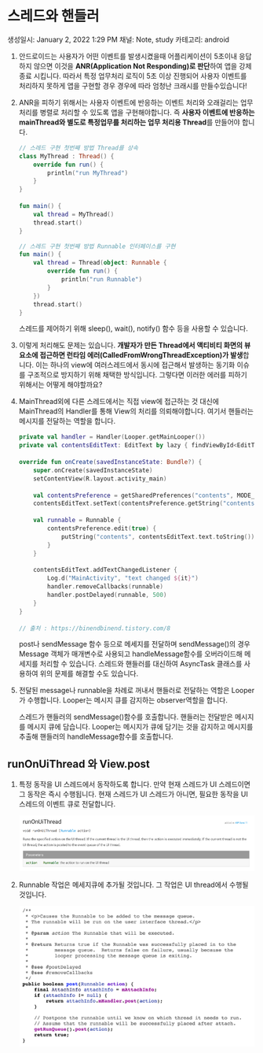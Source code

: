 # 스레드와 핸들러

생성일시: January 2, 2022 1:29 PM
채널: Note, study
카테고리: android

1. 안드로이드는 사용자가 어떤 이벤트를 발생시켰을때 어플리케이션이 5초이내 응답하지 않으면 이것을 **ANR(Application Not Responding)로 판단**하여 앱을 강제 종료 시킵니다. 따라서 특정 업무처리 로직이 5초 이상 진행되어 사용자 이벤트를 처리하지 못하게 앱을 구현할 경우 경우에 따라 엄청난 크래시를 만들수있습니다!
2. ANR을 피하기 위해서는 사용자 이벤트에 반응하는 이벤트 처리와 오래걸리는 업무 처리를 병렬로 처리할 수 있도록 앱을 구현해야합니다. 즉 **사용자 이벤트에 반응하는 mainThread와 별도로 특정업무를 처리하는 업무 처리용 Thread**를 만들어야 합니다.
    
    ```kotlin
    // 스레드 구현 첫번째 방법 Thread를 상속
    class MyThread : Thread() {
        override fun run() {
            println("run MyThread")
        }
    }
    
    fun main() {
        val thread = MyThread()
        thread.start()
    }
    ```
    
    ```kotlin
    // 스레드 구현 첫번째 방법 Runnable 인터페이스를 구현
    fun main() {
        val thread = Thread(object: Runnable {
            override fun run() {
                println("run Runnable")
            }
        })
        thread.start()
    }
    ```
    
    스레드를 제어하기 위해 sleep(), wait(), notify() 함수 등을 사용할 수 있습니다.
    
3. 이렇게 처리해도 문제는 있습니다. **개발자가 만든 Thread에서 액티비티 화면의 뷰 요소에 접근하면 런타임 에러(CalledFromWrongThreadException)가 발생**합니다. 이는 하나의 view에 여러스레드에서 동시에 접근해서 발생하는 동기화 이슈를 구조적으로 방지하기 위해 채택한 방식입니다. 그렇다면 이러한 에러를 피하기 위해서는 어떻게 해야할까요?
4. MainThread외에 다른 스레드에서는 직접 view에 접근하는 것 대신에 MainThread의 Handler를 통해 View의 처리를 의뢰해야합니다. 여기서 핸들러는 메시지를 전달하는 역할을 합니다.
    
    ```kotlin
    private val handler = Handler(Looper.getMainLooper())
    private val contentsEditText: EditText by lazy { findViewById<EditText>(R.id.contentsEditText) }
    
    override fun onCreate(savedInstanceState: Bundle?) {
    	super.onCreate(savedInstanceState)
    	setContentView(R.layout.activity_main)
    	
    	val contentsPreference = getSharedPreferences("contents", MODE_PRIVATE)
    	contentsEditText.setText(contentsPreference.getString("contents", ""))
    
    	val runnable = Runnable {
    		contentsPreference.edit(true) {
    			putString("contents", contentsEditText.text.toString())
    		}
    	}
    
    	contentsEditText.addTextChangedListener {
    		Log.d("MainActivity", "text changed ${it}")
    		handler.removeCallbacks(runnable)
    		handler.postDelayed(runnable, 500)
    	}
    }
    
    // 출처 : https://binendbinend.tistory.com/8
    ```
    
    post나 sendMessage 함수 등으로 메세지를 전달하며 sendMessage()의 경우 Message 객체가 매개변수로 사용되고 handleMessage함수를 오버라이드해 메세지를 처리할 수 있습니다. 스레드와 핸들러를 대신하여 AsyncTask 클래스를 사용하여 위의 문제를 해결할 수도 있습니다.
    
5.  전달된 message나 runnable을 차례로 꺼내서 핸들러로 전달하는 역할은 Looper가 수행합니다. Looper는 메시지 큐를 감지하는 observer역할을 합니다.
    
    스레드가 핸들러의 sendMessage()함수를 호출합니다. 핸들러는 전달받은 메시지를 메시지 큐에 담습니다. Looper는 메시지가 큐에 담기는 것을 감지하고 메시지를 추출해 핸들러의 handleMessage함수를 호출합니다.
    

## runOnUiThread 와 View.post

1. 특정 동작을 UI 스레드에서 동작하도록 합니다. 만약 현재 스레드가 UI 스레드이면 그 동작은 즉시 수행됩니다. 현재 스레드가 UI 스레드가 아니면, 필요한 동작을 UI 스레드의 이벤트 큐로 전달합니다.
    
    ![runOnUiThread](preview/runonuithread.png)
    
2. Runnable 작업은 메세지큐에 추가될 것입니다. 그 작업은 UI thread에서 수행될 것입니다.
    
    ![viewpost](preview/post.png)
